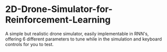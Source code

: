 # 2D-Drone-Simulator-for-Reinforcement-Learning
A simple but realistic drone simulator, easily implementable in RNN's, offering 6 different parameters to tune while in the simulation and keyboard controls for you to test.

